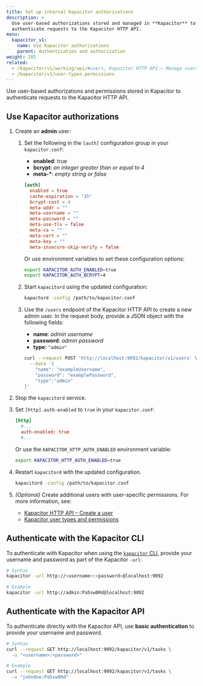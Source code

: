```yaml
---
title: Set up internal Kapacitor authorizations
description: >
  Use user-based authorizations stored and managed in **Kapacitor** to
  authenticate requests to the Kapacitor HTTP API. 
menu:
  kapacitor_v1:
    name: Use Kapacitor authorizations
    parent: Authentication and authorization
weight: 201
related:
  - /kapacitor/v1/working/api/#users, Kapacitor HTTP API – Manage users
  - /kapacitor/v1/user-types-permissions
---
```


Use user-based authorizations and permissions stored in Kapacitor to
authenticate requests to the Kapacitor HTTP API. 

## Use Kapacitor authorizations

1. Create an **admin** user:
    
    1.  Set the following in the `[auth]` configuration group in your `kapacitor.conf`:
        
        - **enabled**: true
        - **bcrypt**: _an integer greater than or equal to 4_
        - **meta-\***: _empty string or false_

        <!--  -->
        ```toml
        [auth]
          enabled = true
          cache-expiration = "1h"
          bcrypt-cost = 4
          meta-addr = ""
          meta-username = ""
          meta-password = ""
          meta-use-tls = false
          meta-ca = ""
          meta-cert = ""
          meta-key = ""
          meta-insecure-skip-verify = false
        ```

        Or use environment variables to set these configuration options:

        ```sh
        export KAPACITOR_AUTH_ENABLED=true
        export KAPACITOR_AUTH_BCRYPT=4
        ```
    
    2.  Start `kapacitord` using the updated configuration:

        ```sh
        kapactord -config /path/to/kapacitor.conf
        ```
    
    3.  Use the `/users` endpoint of the Kapacitor HTTP API to create a new admin user.
        In the request body, provide a JSON object with the following fields:

        - **name**: _admin username_
        - **password**: _admin password_
        - **type**: `"admin"`

        ```sh
        curl --request POST 'http://localhost:9092/kapacitor/v1/users' \
          --data '{
            "name": "exampleUsername",
            "password": "examplePassword",
            "type":"admin"
        }'
        ```

2.  Stop the `kapacitord` service.

3.  Set `[http].auth-enabled` to `true` in your `kapacitor.conf`:

    ```toml
    [http]
      #...
      auth-enabled: true
      #...
    ```

    Or use the `KAPACITOR_HTTP_AUTH_ENABLED` environment variable:

    ```sh
    export KAPACITOR_HTTP_AUTH_ENABLED=true
    ```

4.  Restart `kapacitord` with the updated configuration.

    ```sh
    kapacitord -config /path/to/kapacitor.conf
    ```

5.  _(Optional)_ Create additional users with user-specific permissions.
    For more information, see:

    - [Kapacitor HTTP API – Create a user](/kapacitor/v1/working/api/#create-a-user)
    - [Kapacitor user types and permissions](/kapacitor/v1/user-types-permissions)


## Authenticate with the Kapacitor CLI
To authenticate with Kapacitor when using the [`kapacitor` CLI](/kapacitor/v1/working/cli_client/),
provide your username and password as part of the Kapacitor `-url`:

```sh
# Syntax
kapacitor -url http://<username>:<password>@localhost:9092

# Example
kapacitor -url http://admin:Pa5sw0Rd@localhost:9092
```

## Authenticate with the Kapacitor API
To authenticate directly with the Kapacitor API, use **basic authentication** to
provide your username and password.

```sh
# Syntax
curl --request GET http://localhost:9092/kapacitor/v1/tasks \
  -u "<username>:<password>" 

# Example
curl --request GET http://localhost:9092/kapacitor/v1/tasks \
  -u "johndoe:Pa5sw0Rd" 
```
